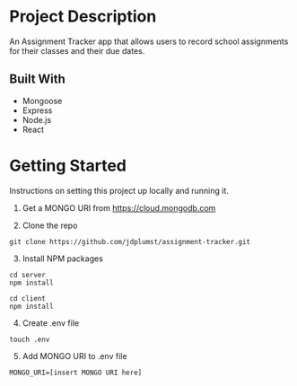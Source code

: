 # Project Description

An Assignment Tracker app that allows users to record school assignments for their classes and their due dates.

## Built With

* Mongoose
* Express
* Node.js
* React

# Getting Started

Instructions on setting this project up locally and running it.

1. Get a MONGO URI from https://cloud.mongodb.com

2. Clone the repo

```
git clone https://github.com/jdplumst/assignment-tracker.git
```

3. Install NPM packages
```
cd server
npm install
```
```
cd client
npm install
```

4. Create .env file

```
touch .env
```

5. Add MONGO URI to .env file

```
MONGO_URI=[insert MONGO URI here]